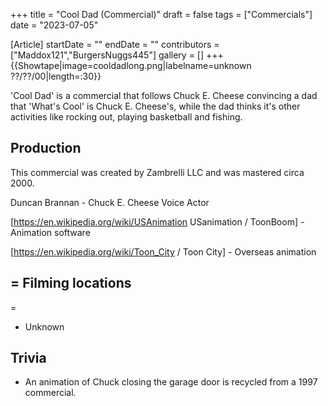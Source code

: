 +++
title = "Cool Dad (Commercial)"
draft = false
tags = ["Commercials"]
date = "2023-07-05"

[Article]
startDate = ""
endDate = ""
contributors = ["Maddox121","BurgersNuggs445"]
gallery = []
+++
{{Showtape|image=cooldadlong.png|labelname=unknown
??/??/00|length=:30}}

'Cool Dad' is a commercial that follows Chuck E. Cheese convincing a dad that 'What's Cool' is Chuck E. Cheese's, while the dad thinks it's other activities like rocking out, playing basketball and fishing.

<h2> Production </h2>

This commercial was created by Zambrelli LLC and was mastered circa 2000.

Duncan Brannan - Chuck E. Cheese Voice Actor

[https://en.wikipedia.org/wiki/USAnimation USanimation / ToonBoom] - Animation software

[https://en.wikipedia.org/wiki/Toon_City / Toon City] - Overseas animation

<h2>= Filming locations </h2>=

* Unknown

<h2> Trivia </h2>

* An animation of Chuck closing the garage door is recycled from a 1997 commercial.